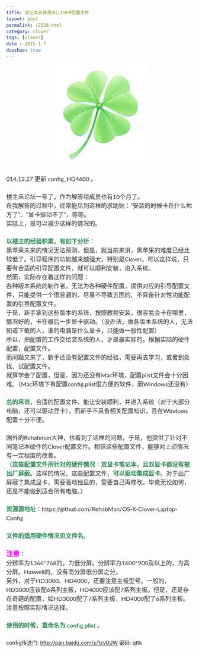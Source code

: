 ```yaml
---
title: 笔记本安装通用CLOVER配置文件
layout: post
permalink: /2558.html
category: clover
tags: [clover]
date : 2015-1-7
duoshuo: true
---
```

<p style="border: 0px; font-family: Lato, sans-serif; font-size: 16px; margin: 0px 0px 24px; outline: 0px; padding: 0px; vertical-align: baseline; color: #2b2b2b; line-height: 24px;">
  <a style="border: 0px; font-family: inherit; font-style: inherit; margin: 0px; outline: 0px; padding: 0px; vertical-align: baseline; color: #24890d;" href="/wp-content/uploads/sinapicv2-backup/2558-ww2-bmiddle-005V4vEUjw1enznjrt1dnj30gd0gnaan.jpg" target="_blank"><img class=" aligncenter" style="vertical-align: middle; display: block; margin: 7px auto; max-width: 100%; height: auto;" src="/wp-content/uploads/sinapicv2-backup/2558-ww2-mw600-005V4vEUjw1enznjrt1dnj30gd0gnaan.jpg" alt="笔记本安装通用Clover配置文件" width="267" height="271" /></a>
</p>

<p style="border: 0px; font-family: Lato, sans-serif; font-size: 16px; margin: 0px 0px 24px; outline: 0px; padding: 0px; vertical-align: baseline; color: #2b2b2b; line-height: 24px;">
  014.12.27 更新 config_HD4600 。
</p>

<p style="border: 0px; font-family: Lato, sans-serif; font-size: 16px; margin: 0px 0px 24px; outline: 0px; padding: 0px; vertical-align: baseline; color: #2b2b2b; line-height: 24px;">
  楼主来论坛一年了，作为解答组成员也有10个月了。<br />在我解答的过程中，经常能见到这样的求助贴：“安装的时候卡在什么地方了”、“显卡驱动不了”，等等。<br />实际上，是可以减少这样的情况的。
</p>

<p style="border: 0px; font-family: Lato, sans-serif; font-size: 16px; margin: 0px 0px 24px; outline: 0px; padding: 0px; vertical-align: baseline; color: #2b2b2b; line-height: 24px;">
  <span style="border: 0px; font-family: inherit; font-style: inherit; margin: 0px; outline: 0px; padding: 0px; vertical-align: baseline; color: #2e8b57;"><span style="border: 0px; font-family: inherit; font-style: inherit; font-weight: bold; margin: 0px; outline: 0px; padding: 0px; vertical-align: baseline;">以楼主的经验积累</span></span>，<span style="border: 0px; font-family: inherit; font-style: inherit; margin: 0px; outline: 0px; padding: 0px; vertical-align: baseline; color: #2e8b57;"><span style="border: 0px; font-family: inherit; font-style: inherit; font-weight: bold; margin: 0px; outline: 0px; padding: 0px; vertical-align: baseline;">有如下分析</span></span>：<br />黑苹果未来的情况无法预测，但是，就当前来讲，黑苹果的难度已经比较低了。引导程序的功能越来越强大，特别是Clover。可以这样说，只要有合适的引导配置文件，就可以顺利安装，进入系统。<br />然而，实际存在着这样的问题：<br />各种版本系统的制作者，无法为各种硬件配置，提供对应的引导配置文件，只能提供一个很普遍的、尽量不导致五国的、不具备针对性功能配置的引导配置文件。<br />于是，新手拿到这些版本的系统，按照教程安装，很容易会卡在哪里，情况好的，卡在最后一步显卡驱动。（没办法，做各版本系统的人，无法知道下载的人，谁的电脑是什么显卡，只能做一般性配置）<br />所以，把配置的工作交给装系统的人，才是最实际的。根据实际的硬件配置，配置文件。<br />而问题又来了，新手还没有配置文件的经验，需要再去学习，或者到处找、试配置文件。<br />就算学会了配置，但是，因为还没有Mac环境，配置plist文件会十分困难。（Mac环境下有配置config.plist很方便的软件，而Windows还没有）
</p>

<p style="border: 0px; font-family: Lato, sans-serif; font-size: 16px; margin: 0px 0px 24px; outline: 0px; padding: 0px; vertical-align: baseline; color: #2b2b2b; line-height: 24px;">
  <span style="border: 0px; font-family: inherit; font-style: inherit; margin: 0px; outline: 0px; padding: 0px; vertical-align: baseline; color: #2e8b57;"><span style="border: 0px; font-family: inherit; font-style: inherit; font-weight: bold; margin: 0px; outline: 0px; padding: 0px; vertical-align: baseline;">总的来说</span></span>，合适的配置文件，能让安装顺利，并进入系统（对于大部分电脑，还可以驱动显卡），而新手不具备相关配置知识，且在Windows配置十分不便。
</p>

<p style="border: 0px; font-family: Lato, sans-serif; font-size: 16px; margin: 0px 0px 24px; outline: 0px; padding: 0px; vertical-align: baseline; color: #2b2b2b; line-height: 24px;">
  国外的Rehabman大神，也看到了这样的问题，于是，他提供了针对不同笔记本硬件的Clover配置文件。相信这些配置文件，能够对上述情况有一定程度的改善。<br />（<span style="border: 0px; font-family: inherit; font-style: inherit; margin: 0px; outline: 0px; padding: 0px; vertical-align: baseline; color: #2e8b57;"><span style="border: 0px; font-family: inherit; font-style: inherit; font-weight: bold; margin: 0px; outline: 0px; padding: 0px; vertical-align: baseline;">这些配置文件所针对的硬件情况</span></span>：<span style="border: 0px; font-family: inherit; font-style: inherit; margin: 0px; outline: 0px; padding: 0px; vertical-align: baseline; color: #2e8b57;"><span style="border: 0px; font-family: inherit; font-style: inherit; font-weight: bold; margin: 0px; outline: 0px; padding: 0px; vertical-align: baseline;">双显卡笔记本</span></span>，<span style="border: 0px; font-family: inherit; font-style: inherit; margin: 0px; outline: 0px; padding: 0px; vertical-align: baseline; color: #2e8b57;"><span style="border: 0px; font-family: inherit; font-style: inherit; font-weight: bold; margin: 0px; outline: 0px; padding: 0px; vertical-align: baseline;">且双显卡都没有被出厂屏蔽</span></span>。这样的情况，这些配置文件，<span style="border: 0px; font-family: inherit; font-style: inherit; margin: 0px; outline: 0px; padding: 0px; vertical-align: baseline; color: #2e8b57;"><span style="border: 0px; font-family: inherit; font-style: inherit; font-weight: bold; margin: 0px; outline: 0px; padding: 0px; vertical-align: baseline;">可以驱动集成显卡</span></span>。对于出厂屏蔽了集成显卡，需要驱动独显的，需要自己再修改。毕竟无论如何，还是不能做到适合所有电脑。）
</p>

<p style="border: 0px; font-family: Lato, sans-serif; font-size: 16px; margin: 0px 0px 24px; outline: 0px; padding: 0px; vertical-align: baseline; color: #2b2b2b; line-height: 24px;">
  <span style="border: 0px; font-family: inherit; font-style: inherit; margin: 0px; outline: 0px; padding: 0px; vertical-align: baseline; color: #2e8b57;"><span style="border: 0px; font-family: inherit; font-style: inherit; font-weight: bold; margin: 0px; outline: 0px; padding: 0px; vertical-align: baseline;">资源源地址</span></span>：https://github.com/RehabMan/OS-X-Clover-Laptop-Config
</p>

<p style="border: 0px; font-family: Lato, sans-serif; font-size: 16px; margin: 0px 0px 24px; outline: 0px; padding: 0px; vertical-align: baseline; color: #2b2b2b; line-height: 24px;">
  <span style="border: 0px; font-family: inherit; font-style: inherit; margin: 0px; outline: 0px; padding: 0px; vertical-align: baseline; color: #2e8b57;"><span style="border: 0px; font-family: inherit; font-style: inherit; font-weight: bold; margin: 0px; outline: 0px; padding: 0px; vertical-align: baseline;">文件的适用硬件情况见文件名</span></span>。
</p>

<p style="border: 0px; font-family: Lato, sans-serif; font-size: 16px; margin: 0px 0px 24px; outline: 0px; padding: 0px; vertical-align: baseline; color: #2b2b2b; line-height: 24px;">
  <span style="border: 0px; font-family: inherit; font-size: large; font-style: inherit; margin: 0px; outline: 0px; padding: 0px; vertical-align: baseline;"><span style="border: 0px; font-family: inherit; font-size: 18px; font-style: inherit; margin: 0px; outline: 0px; padding: 0px; vertical-align: baseline; color: #ff00ff;"><span style="border: 0px; font-family: inherit; font-style: inherit; font-weight: bold; margin: 0px; outline: 0px; padding: 0px; vertical-align: baseline;">注意</span></span></span>：<br />分辨率为1366*768的，为低分屏。分辨率为1600*900及以上的，为高分屏。Haswell的，没有高分屏低分屏之分。<br />另外，对于HD3000、HD4000，还要注意主板型号。一般的，HD3000应该配6系列主板，HD4000应该配7系列主板。但是，还是存在奇葩的配置，如HD3000配了7系列主板，HD4000配了6系列主板。注意按照实际情况选择。
</p>

<p style="border: 0px; font-family: Lato, sans-serif; font-size: 16px; margin: 0px 0px 24px; outline: 0px; padding: 0px; vertical-align: baseline; color: #2b2b2b; line-height: 24px;">
  <span style="border: 0px; font-family: inherit; font-style: inherit; margin: 0px; outline: 0px; padding: 0px; vertical-align: baseline; color: #2e8b57;"><span style="border: 0px; font-family: inherit; font-style: inherit; font-weight: bold; margin: 0px; outline: 0px; padding: 0px; vertical-align: baseline;">使用的时候</span></span>，<span style="border: 0px; font-family: inherit; font-style: inherit; margin: 0px; outline: 0px; padding: 0px; vertical-align: baseline; color: #2e8b57;"><span style="border: 0px; font-family: inherit; font-style: inherit; font-weight: bold; margin: 0px; outline: 0px; padding: 0px; vertical-align: baseline;">重命名为 config.plist</span></span> 。
</p>

config传送门: <http://pan.baidu.com/s/1zvGJW> 密码: qttk

